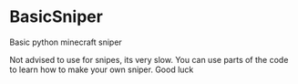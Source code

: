# BasicSniper
Basic python minecraft sniper

Not advised to use for snipes, its very slow.
You can use parts of the code to learn how to make your own sniper.
Good luck
